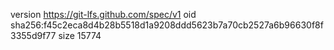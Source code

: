 version https://git-lfs.github.com/spec/v1
oid sha256:f45c2eca8d4b28b5518d1a9208ddd5623b7a70cb2527a6b96630f8f3355d9f77
size 15774
